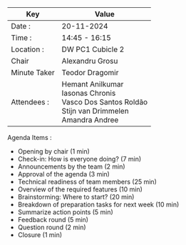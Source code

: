 | Key          | Value                                                                                                       |
|--------------|-------------------------------------------------------------------------------------------------------------|
| Date :       | 20-11-2024                                                                                                  |
| Time :       | 14:45 - 16:15                                                                                               |
| Location :   | DW PC1 Cubicle 2                                                                                            |
| Chair        | Alexandru Grosu                                                                                             |
| Minute Taker | Teodor Dragomir                                                                                             |
| Attendees :  | Hemant Anilkumar<br/>Iasonas Chronis<br/>Vasco Dos Santos Roldão<br/>Stijn van Drimmelen<br/>Amandra Andree |
Agenda Items :
- Opening by chair (1 min)
- Check-in: How is everyone doing? (7 min)
- Announcements by the team (2 min)
- Approval of the agenda (3 min)
- Technical readiness of team members (25 min)
- Overview of the required features (10 min)
- Brainstorming: Where to start? (20 min)
- Breakdown of preparation tasks for next week (10 min)
- Summarize action points (5 min)
- Feedback round (5 min)
- Question round (2 min)
- Closure (1 min)